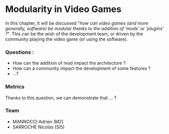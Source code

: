 # Modularity in Video Games

In this chapter, it will be discussed "_how can video games \(and more generally, software\) be modular thanks to the addition of 'mods' or 'plugins' ?_". This can be the wish of the development team, or driven by the community playing the video game \(or using the software\).

### Questions :

* How can the addition of mod impact the architecture ?
* How can a community impact the development of some features ?
* ...?

### Metrics

Thanks to this question, we can demonstrate that ... ?



### Team

* MANNOCCI Adrien \(M2\)
* SARROCHE Nicolas \(SI5\)





